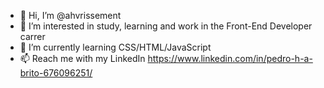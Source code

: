 - 👋 Hi, I’m @ahvrissement
- 👀 I’m interested in study, learning and work in the Front-End Developer carrer
- 🌱 I’m currently learning CSS/HTML/JavaScript
- 📫 Reach me with my LinkedIn https://www.linkedin.com/in/pedro-h-a-brito-676096251/

<!---
ahvrissement/ahvrissement is a ✨ special ✨ repository because its `README.md` (this file) appears on your GitHub profile.
You can click the Preview link to take a look at your changes.
--->
